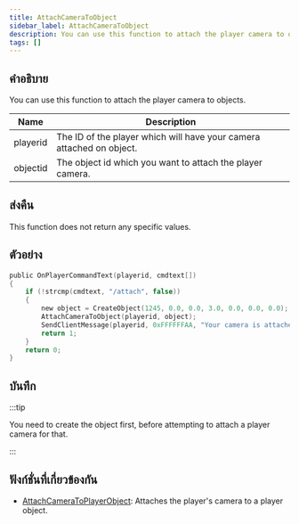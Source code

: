 ```yaml
---
title: AttachCameraToObject
sidebar_label: AttachCameraToObject
description: You can use this function to attach the player camera to objects.
tags: []
---
```


## คำอธิบาย

You can use this function to attach the player camera to objects.

| Name     | Description                                                          |
| -------- | -------------------------------------------------------------------- |
| playerid | The ID of the player which will have your camera attached on object. |
| objectid | The object id which you want to attach the player camera.            |

## ส่งคืน

This function does not return any specific values.

## ตัวอย่าง

```c
public OnPlayerCommandText(playerid, cmdtext[])
{
    if (!strcmp(cmdtext, "/attach", false))
    {
        new object = CreateObject(1245, 0.0, 0.0, 3.0, 0.0, 0.0, 0.0);
        AttachCameraToObject(playerid, object);
        SendClientMessage(playerid, 0xFFFFFFAA, "Your camera is attached on object now.");
        return 1;
    }
    return 0;
}
```

## บันทึก

:::tip

You need to create the object first, before attempting to attach a player camera for that.

:::

## ฟังก์ชั่นที่เกี่ยวข้องกัน

- [AttachCameraToPlayerObject](AttachCameraToPlayerObject): Attaches the player's camera to a player object.
